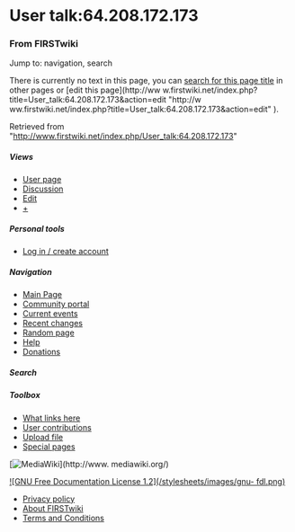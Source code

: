 # User talk:64.208.172.173

### From FIRSTwiki

Jump to: navigation, search

There is currently no text in this page, you can [search for this page
title](/index.php/Special:Search/64.208.172.173
"Special:Search/64.208.172.173" ) in other pages or [edit this page](http://ww
w.firstwiki.net/index.php?title=User_talk:64.208.172.173&action=edit "http://w
ww.firstwiki.net/index.php?title=User_talk:64.208.172.173&action=edit" ).

Retrieved from "<http://www.firstwiki.net/index.php/User_talk:64.208.172.173>"

##### Views

  * [User page](/index.php?title=User:64.208.172.173&action=edit)
  * [Discussion](/index.php?title=User_talk:64.208.172.173&action=edit)
  * [Edit](/index.php?title=User_talk:64.208.172.173&action=edit)
  * [+](/index.php?title=User_talk:64.208.172.173&action=edit&section=new)

##### Personal tools

  * [Log in / create account](/index.php?title=Special:Userlogin&returnto=User_talk:64.208.172.173)

[](/index.php/Main_Page "Main Page" )

##### Navigation

  * [Main Page](/index.php/Main_Page)
  * [Community portal](/index.php/FIRSTwiki:Community_portal)
  * [Current events](/index.php/Current_events)
  * [Recent changes](/index.php/Special:Recentchanges)
  * [Random page](/index.php/Special:Random)
  * [Help](/index.php/Help:Contents)
  * [Donations](/index.php/FIRSTwiki:Site_support)

##### Search



##### Toolbox

  * [What links here](/index.php/Special:Whatlinkshere/User_talk:64.208.172.173)
  * [User contributions](/index.php/Special:Contributions/64.208.172.173)
  * [Upload file](/index.php/Special:Upload)
  * [Special pages](/index.php/Special:Specialpages)

[![MediaWiki](/skins/common/images/poweredby_mediawiki_88x31.png)](http://www.
mediawiki.org/)

[![GNU Free Documentation License 1.2](/stylesheets/images/gnu-
fdl.png)](http://www.gnu.org/copyleft/fdl.html)

  * [Privacy policy](/index.php/FIRSTwiki:Privacy_policy "FIRSTwiki:Privacy policy" )
  * [About FIRSTwiki](/index.php/FIRSTwiki:About "FIRSTwiki:About" )
  * [Terms and Conditions](/index.php/FIRSTwiki:Terms_and_conditions "FIRSTwiki:Terms and conditions" )

